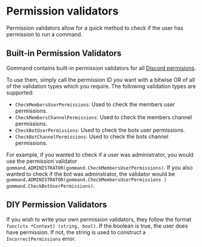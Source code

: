# Permission validators
Permission validators allow for a quick method to check if the user has permission to run a command.

## Built-in Permission Validators

Gommand contains built-in permission validators for all [Discord permisions](https://discord.com/developers/docs/topics/permissions#permissions-bitwise-permission-flags).

To use them, simply call the permission ID you want with a bitwise OR of all of the validation types which you require. The following validation types are supported:
- `CheckMembersUserPermissions`: Used to check the members user permissions.
- `CheckMembersChannelPermissions`: Used to check the members channel permissions.
- `CheckBotUserPermissions`: Used to check the bots user permissions.
- `CheckBotChannelPermissions`: Used to check the bots channel permissions.

For example, if you wanted to check if a user was administrator, you would use the permission validator `gommand.ADMINISTRATOR(gommand.CheckMembersUserPermissions)`. If you also wanted to check if the bot was adminstrator, the validator would be `gommand.ADMINISTRATOR(gommand.CheckMembersUserPermissions | gommand.CheckBotUserPermissions)`.

## DIY Permission Validators

If you wish to write your own permission validators, they follow the format `func(ctx *Context) (string, bool)`. If the boolean is true, the user does have permission. If not, the string is used to construct a `IncorrectPermissions` error.
